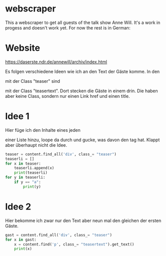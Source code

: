 # webscraper
This a webscraper to get all guests of the talk show Anne Will. It's a work in progess and doesn't work yet. For now the rest is in German:

# Website
https://daserste.ndr.de/annewill/archiv/index.html

Es folgen verschiedene Ideen wie ich an den Text der Gäste komme. In den <div> mit der Class "teaser" sind <p> mit der Class "teasertext". Dort stecken die Gäste in einem <a> drin. Die <a> haben aber keine Class, sondern nur einen Link href und einen title.

# Idee 1
Hier füge ich den Inhalte eines jeden <div class="teaser"> einer Liste hinzu, 
loope da durch und gucke, was davon den <a> tag hat. Klappt aber überhaupt nicht die Idee. 

```python
teaser = content.find_all('div', class_= "teaser") 
teaserli = []
for x in teaser:
	teaserli.append(x)
	print(teaserli)
for y in teaserli:
	if y == "a":
		print(y)
```

# Idee 2
Hier bekomme ich zwar nur den Text aber neun mal den gleichen der ersten Gäste.

```python
gast = content.find_all('div', class_= "teaser")
for x in gast: 
	x = content.find('p', class_= "teasertext").get_text()
	print(x)
```
